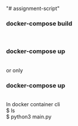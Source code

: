 "# assignment-script"
<br>
<h3>docker-compose build</h3>
<br>
<h3>docker-compose up</h3>
<br>
or only
<br>
<h3>docker-compose up</h3>
<br>
In docker container cli
<br>
$ ls
<br>
$ python3 main.py
